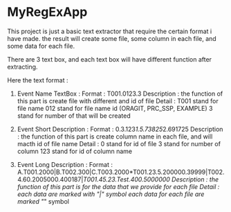# MyRegExApp
This project is just a basic text extractor that require the certain format i have made. the result will create some file, 
some column in each file, and some data for each file.

There are 3 text box, and each text box will have different function after extracting.

Here the text format :

1. Event Name TextBox :
   Format : T001.0123.3
   Description : the function of this part is create file with different and id of file
   Detail : T001 stand for file name
            012 stand for file name id (ORAGIT, PRC_SSP, EXAMPLE) 
            3 stand for number of that will be created
            
2. Event Short Description :
   Format : 0.3.123*1.5.73825*2.691725
   Description : the function of this part is create column name in each file, and will macth id of file name
   Detail : 0 stand for id of file
            3 stand for number of column
            123 stand for id of column name
            
3. Event Long Description :
   Format : A.T001.2000|B.T002.300|C.T003.2000*T001.23.5.200000.39999|T002.4.60.2005000.400187|*T001.45.23.Test.400.5000000
   Description : the function of this part is for the data that we provide for each file
   Detail : each data are marked with "|" symbol
            each data for each file are marked "*" symbol


